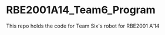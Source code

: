 RBE2001A14_Team6_Program
========================

This repo holds the code for Team Six's robot for RBE2001 A'14
